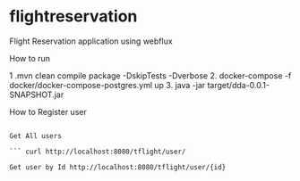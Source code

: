 # flightreservation
Flight Reservation application using webflux

How to run

1 .mvn clean compile package -DskipTests -Dverbose 
2. docker-compose -f docker/docker-compose-postgres.yml up 
3. java -jar target/dda-0.0.1-SNAPSHOT.jar

How to Register user

``` curl -X POST http://localhost:8080/tflight/user/register/20 -d '{"id": 200 , "firstName": "Raj", "lastName":"patil" , "email": "name@smail.com", "phoneNumber":"9876543210"}' -H 'Content-Type: application/json'

Get All users

``` curl http://localhost:8080/tflight/user/

Get user by Id http://localhost:8080/tflight/user/{id}
